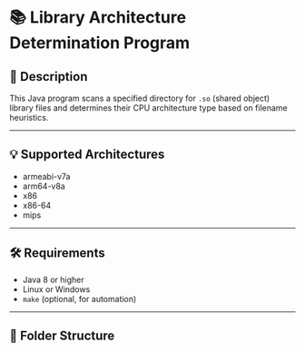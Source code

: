 # 📚 Library Architecture Determination Program

## 📄 Description

This Java program scans a specified directory for `.so` (shared object) library files and determines their CPU architecture type based on filename heuristics.

---

## 💡 Supported Architectures
- armeabi-v7a
- arm64-v8a
- x86
- x86-64
- mips

---

## 🛠 Requirements
- Java 8 or higher
- Linux or Windows
- `make` (optional, for automation)

---

## 📁 Folder Structure

